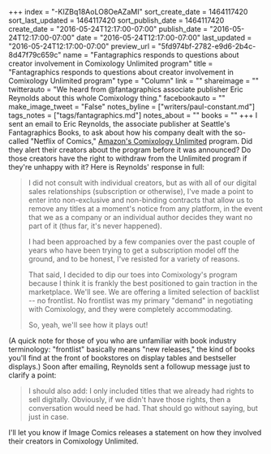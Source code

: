 +++
index = "-KIZBq18AoLO8OeAZaMI"
sort_create_date = 1464117420
sort_last_updated = 1464117420
sort_publish_date = 1464117420
create_date = "2016-05-24T12:17:00-07:00"
publish_date = "2016-05-24T12:17:00-07:00"
date = "2016-05-24T12:17:00-07:00"
last_updated = "2016-05-24T12:17:00-07:00"
preview_url = "5fd974bf-2782-e9d6-2b4c-8d47f79c659c"
name = "Fantagraphics responds to questions about creator involvement in Comixology Unlimited program"
title = "Fantagraphics responds to questions about creator involvement in Comixology Unlimited program"
type = "Column"
link = ""
shareimage = ""
twitterauto = "We heard from @fantagraphics associate publisher Eric Reynolds about this whole Comixology thing."
facebookauto = ""
make_image_tweet = "False"
notes_byline = ["writers/paul-constant.md"]
tags_notes = ["tags/fantagraphics.md"]
notes_about = ""
books = ""
+++
I sent an email to Eric Reynolds, the associate publisher at Seattle's Fantagraphics Books, to ask about how his company dealt with the so-called "Netflix of Comics," [Amazon's Comixology Unlimited](http://seattlereviewofbooks.com/notes/2016/05/24/maybe-dont-sign-on-to-the-netflix-of-comics-just-yet-okay/) program. Did they alert their creators about the program before it was announced? Do those creators have the right to withdraw from the Unlimited program if they're unhappy with it? Here is Reynolds' response in full:

<blockquote><p>I did not consult with individual creators, but as with all of our digital sales relationships (subscription or otherwise), I've made a point to enter into non-exclusive and non-binding contracts that allow us to remove any titles at a moment's notice from any platform, in the event that we as a company or an individual author decides they want no part of it  (thus far, it's never happened).</p>

<p>I had been approached by a few companies over the past couple of years who have been trying to get a subscription model off the ground, and to be honest, I've resisted for a variety of reasons.</p> 

<p>That said, I decided to dip our toes into Comixology's program because I think it is frankly the best positioned to gain traction in the marketplace. We'll see. We are offering a limited selection of backlist -- no frontlist. No frontlist was my primary "demand" in negotiating with Comixology, and they were completely accommodating.</p> 

<p>So, yeah, we'll see how it plays out!</p></blockquote>

(A quick note for those of you who are unfamiliar with book industry terminology: "frontlist" basically means "new releases," the kind of books you'll find at the front of bookstores on display tables and bestseller displays.) Soon after emailing, Reynolds sent a followup message just to clarify a point:

<blockquote>I should also add: I only included titles that we already had rights to sell digitally. Obviously, if we didn't have those rights, then a conversation would need be had. That should go without saying, but just in case.</blockquote>

I'll let you know if Image Comics releases a statement on how they involved their creators in Comixology Unlimited.